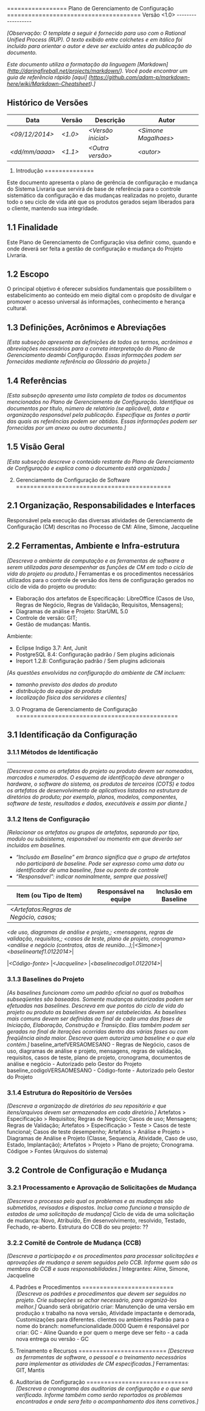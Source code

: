 <Nome do Projeto>
=================
Plano de Gerenciamento de Configuração
======================================
Versão &lt;1.0&gt;
------------------

_[Observação: O template a seguir é fornecido para uso com o Rational Unified Process (RUP).  O texto exibido entre colchetes e em itálico foi incluído para orientar o autor e deve ser excluído antes da publicação do documento._

_Este documento utiliza a formatação da linguagem [Markdown] (http://daringfireball.net/projects/markdown/). Você pode encontrar um guia de referência rápido [aqui] (https://github.com/adam-p/markdown-here/wiki/Markdown-Cheatsheet).]_

Histórico de Versões
--------------------

|Data                |Versão       |Descrição               |Autor          |
|--------------------|-------------|------------------------|---------------|
|_&lt;09/12/2014&gt;_|_&lt;1.0&gt;_|_&lt;Versão inicial&gt;_|_&lt;Simone Magalhaes&gt;_|
|_&lt;dd/mm/aaaa&gt;_|_&lt;1.1&gt;_|_&lt;Outra versão&gt;_  |_&lt;autor&gt;_|



1. Introdução
==============

Este documento apresenta o plano de gerência de configuração e mudança do Sistema Livraria que servirá de base de referência para o controle sistemático da configuração e das mudanças realizadas no projeto, durante todo o seu ciclo de vida até que os produtos gerados sejam liberados para o cliente, mantendo sua integridade.

1.1 Finalidade
---------------
Este Plano de Gerenciamento de Configuração visa definir como, quando e onde deverá ser feita a gestão de configuração e mudança do Projeto Livraria.

1.2 Escopo
----------
O principal objetivo é oferecer subsídios fundamentais que possibilitem o estabelicimento ao conteúdo em meio digital com o propósito de divulgar e promover o acesso universal ás informações, conhecimento e herança cultural. 

1.3 Definições, Acrônimos e Abreviações
---------------------------------------
_[Esta subseção apresenta as definições de todos os termos, acrônimos e abreviações necessários para a correta interpretação do Plano de Gerenciamento deambi Configuração.  Essas informações podem ser fornecidas mediante referência ao Glossário do projeto.]_

1.4 Referências
---------------
_[Esta subseção apresenta uma lista completa de todos os documentos mencionados no Plano de Gerenciamento de Configuração. Identifique os documentos por título, número de relatório (se aplicável), data e organização responsável pela publicação. Especifique as fontes a partir das quais as referências podem ser obtidas. Essas informações podem ser fornecidas por um anexo ou outro documento.]_

1.5 Visão Geral
---------------
_[Esta subseção descreve o conteúdo restante do Plano de Gerenciamento de Configuração e explica como o documento está organizado.]_



2. Gerenciamento de Configuração de Software
============================================

2.1 Organização, Responsabilidades e Interfaces
------------------------------------------------
Responsável pela execução das diversas atividades de Gerenciamento de Configuração (CM) descritas no Processo de CM: Aline, Simone, Jacqueline

2.2 Ferramentas, Ambiente e Infra-estrutura
-------------------------------------------
_[Descreva o ambiente de computação e as ferramentas de software a serem utilizadas para desempenhar as funções de CM em todo o ciclo de vida do projeto ou produto.]_
Ferramentas e os procedimentos necessários utilizados para o controle de versão dos itens de configuração gerados no ciclo de vida do projeto ou produto:
* Elaboração dos artefatos de Especificação: LibreOffice (Casos de Uso, Regras de Negócio, Regras de Validação,  Requisitos, Mensagens);
* Diagramas de análise e Projeto: StarUML 5.0
* Controle de versão: GIT;
* Gestão de mudanças: Mantis.

Ambiente:
* Eclipse Indigo 3.7: Ant, Junit
* PostgreSQL 8.4: Configuração padrão / Sem plugins adicionais
* Ireport 1.2.8: Configuração padrão / Sem plugins adicionais

_[As questões envolvidas na configuração do ambiente de CM incluem:_
* _tamanho previsto dos dados do produto_
* _distribuição da equipe do produto_
* _localização física dos servidores e clientes]_
 


3. O Programa de Gerenciamento de Configuração
==============================================

3.1 Identificação da Configuração
---------------------------------
### 3.1.1 Métodos de Identificação
----------------------------------
_[Descreva como os artefatos do projeto ou produto devem ser nomeados, marcados e numerados. O esquema de identificação deve abranger o hardware, o software do sistema, os produtos de terceiros (COTS) e todos os artefatos de desenvolvimento de aplicativos listados na estrutura de diretórios do produto; por exemplo, planos, modelos, componentes, software de teste, resultados e dados, executáveis e assim por diante.]_

### 3.1.2 Itens de Configuração
_[Relacionar os artefatos ou grupos de artefatos, separando por tipo, modulo ou subsistema, responsável ou momento em que deverão ser incluídos em baselines._
* _“Inclusão em Baseline” em branco significa que o grupo de artefatos não participará de baseline. Pode ser expresso como uma data ou identificador de uma baseline, fase ou ponto de controle_
* _“Responsável”: indicar nominalmente, sempre que possível]_

| Item (ou Tipo de Item)                           | Responsável na equipe	     | Inclusão em Baseline |
|--------------------------------------------------|----------------------------|----------------------|
|_&lt;Artefatos:Regras de Negócio, casos;_ 
_&lt;de uso, diagramas de análise e projeto,;_
_&lt;mensagens, regras de validação, requisitos,;_
_&lt;casos de teste, plano de projeto, cronograma&gt;_
_&lt;análise e negócio (contratos, atas de reunião...);_|_&lt;Simone&gt;_|_&lt;baselineartef1.0122014&gt;_|
                                         
|_&lt;Código-fonte&gt;_                            |_&lt;Jacqueline&gt;_        |_&lt;baselinecodigo1.0122014&gt;_|

### 3.1.3 Baselines do Projeto

_[As baselines funcionam como um padrão oficial no qual os trabalhos subseqüentes são baseados. Somente mudanças autorizadas podem ser efetuadas nas baselines._
_Descreva em que pontos do ciclo de vida do projeto ou produto as baselines devem ser estabelecidas. As baselines mais comuns devem ser definidas ao final de cada uma das fases de Iniciação, Elaboração, Construção e Transição. Elas também podem ser geradas no final de iterações ocorridas dentro das várias fases ou com freqüência ainda maior._
_Descreva quem autoriza uma baseline e o que ela contém.]_
baseline_artefVERSAOMESANO - Regras de Negócio, casos de uso, diagramas de análise e projeto, mensagens, regras de validação, requisitos, casos de teste, plano de projeto, cronograma, documentos de análise e negócio - Autorizado pelo Gestor do Projeto
baseline_codigoVERSAOMESANO - Código-fonte - Autorizado pelo Gestor do Projeto

### 3.1.4 Estrutura do Repositório de Versões
_[Descreva a organização de diretórios do seu repositório e que itens/arquivos devem ser armazenados em cada diretório.]_
Artefatos > Especificação > Requisitos; Regras de Negócio; Casos de uso; Mensagens; Regras de Validação;
Artefatos > Especificação > Teste > Casos de teste funcional; Casos de teste desempenho;
Artefatos > Análise e Projeto > Diagramas de Análise e Projeto (Classe, Sequencia, Atividade, Caso de uso, Estado, Implantação);
Artefatos > Projeto > Plano de projeto; Cronograma.
Códigoe > Fontes (Arquivos do sistema)

3.2 Controle de Configuração e Mudança
--------------------------------------

### 3.2.1 Processamento e Aprovação de Solicitações de Mudança
_[Descreva o processo pelo qual os problemas e as mudanças são submetidos, revisados e dispostos. Inclua como funciona a transição de estados de uma solicitação de mudança]_
Ciclo de vida de uma solicitação de mudança: Novo, Atribuído, Em desenvolvimento, resolvido, Testado, Fechado, re-aberto.
Estrutura do CCB do seu projeto: ??


### 3.2.2 Comitê de Controle de Mudança (CCB)
_[Descreva a participação e os procedimentos para processar solicitações e aprovações de mudança a serem seguidos pelo CCB. Informe quem são os membros do CCB e suas responsabilidades.]_
Integrantes: Aline, Simone, Jacqueline


4. Padrões e Procedimentos
==========================
_[Descreva os padrões e procedimentos que devem ser seguidos no projeto. Crie subseções se achar necessário, para organizá-los melhor.]_
Quando será obrigatório criar: Manutenção de uma versão em produção x trabalho na nova
versão, Atividade impactante e demorada, Customizações para diferentes.
clientes ou ambientes
Padrão para o nome do branch: nomefuncionalidade.0000
Quem é responsável por criar: GC - Aline
Quando e por quem o merge deve ser feito - a cada nova entrega ou versão - GC


5. Treinamento e Recursos
=========================
_[Descreva as ferramentas de software, o pessoal e o treinamento necessários para implementar as atividades de CM especificadas.]_
Ferramentas: GIT, Mantis


6. Auditorias de Configuração
=============================
_[Descreva o cronograma das auditorias de configuração e o que será verificado. Informe também como serão reportados os problemas encontrados e onde sera feito o acompanhamento dos itens corretivos.]_

